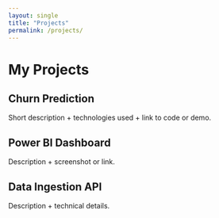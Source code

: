 ```yaml
---
layout: single
title: "Projects"
permalink: /projects/
---
```


# My Projects

## Churn Prediction
Short description + technologies used + link to code or demo.

## Power BI Dashboard
Description + screenshot or link.

## Data Ingestion API
Description + technical details.

